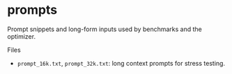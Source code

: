 # prompts

Prompt snippets and long-form inputs used by benchmarks and the optimizer.

Files
- `prompt_16k.txt`, `prompt_32k.txt`: long context prompts for stress testing.

